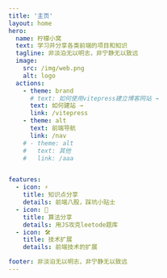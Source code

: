 ```yaml
---
title: '主页'
layout: home
hero:
  name: 柠檬小窝
  text: 学习并分享各类前端的项目和知识
  tagline: 非淡泊无以明志，非宁静无以致远
  image:
    src: /img/web.png
    alt: logo
  actions:
    - theme: brand
      # text: 如何使用vitepress建立博客网站 →
      text: 如何建站 →
      link: /vitepress
    - theme: alt
      text: 前端导航
      link: /nav
    # - theme: alt
    #   text: 其他
    #   link: /aaa


features:
  - icon: ⚡️
    title: 知识点分享
    details: 前端八股，踩坑小贴士
  - icon: 🖖
    title: 算法分享
    details: 用JS攻克leetode题库
  - icon: 🛠️
    title: 技术扩展
    details: 前端技术的扩展

footer: 非淡泊无以明志，非宁静无以致远
---
```

